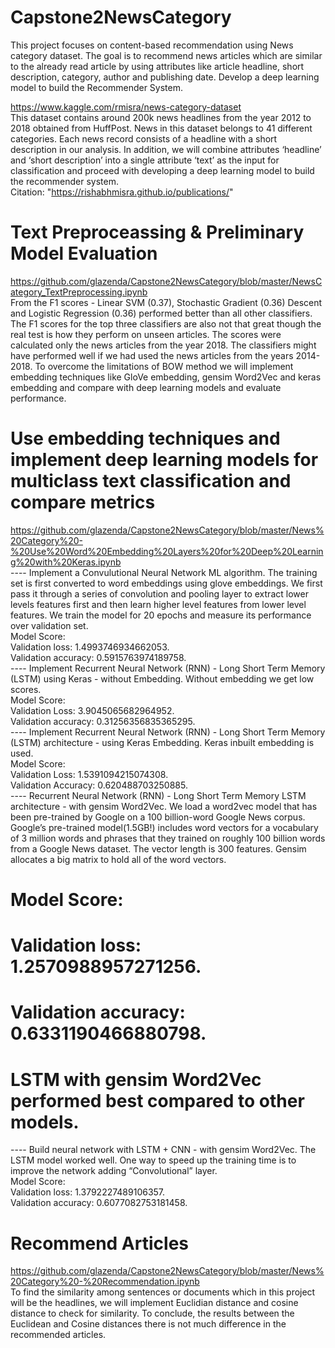# Capstone2NewsCategory      
This project focuses on content-based recommendation using News category dataset. 
The goal is to recommend news articles which are similar to the already read article by using attributes like article headline, short description, category, author and publishing date. 
Develop a deep learning model to build the Recommender System. 

https://www.kaggle.com/rmisra/news-category-dataset       
This dataset contains around 200k news headlines from the year 2012 to 2018 obtained from HuffPost. News in this dataset belongs to 41 different categories. Each news record consists of a headline with a short description in our analysis. In addition, we will combine attributes ‘headline’ and ‘short description’ into a single attribute ‘text’ as the input for classification and proceed with developing a deep learning model to build the recommender system.      
Citation: "https://rishabhmisra.github.io/publications/"      

# Text Preproceassing & Preliminary Model Evaluation     
https://github.com/glazenda/Capstone2NewsCategory/blob/master/NewsCategory_TextPreprocessing.ipynb      
From the F1 scores - Linear SVM (0.37), Stochastic Gradient (0.36) Descent and Logistic Regression (0.36) performed better than all other classifiers. The F1 scores for the top three classifiers are also not that great though the real test is how they perform on unseen articles. The scores were calculated only the news articles from the year 2018. The classifiers might have performed well if we had used the news articles from the years 2014-2018. To overcome the limitations of BOW method we will implement embedding techniques like GloVe embedding, gensim Word2Vec and keras embedding and compare with deep learning models and evaluate performance.       

# Use embedding techniques and implement deep learning models for multiclass text classification and compare metrics    
https://github.com/glazenda/Capstone2NewsCategory/blob/master/News%20Category%20-%20Use%20Word%20Embedding%20Layers%20for%20Deep%20Learning%20with%20Keras.ipynb      
---- Implement a Convulutional Neural Network ML algorithm. The training set is first converted to word embeddings using glove embeddings. We first pass it through a series of convolution and pooling layer to extract lower levels features first and then learn higher level features from lower level features. We train the model for 20 epochs and measure its performance over validation set.    
Model Score:    
Validation loss: 1.4993746934662053.    
Validation accuracy: 0.5915763974189758.          
---- Implement Recurrent Neural Network (RNN) - Long Short Term Memory (LSTM) using Keras - without Embedding. Without embedding we get low scores.   
Model Score:   
Validation Loss: 3.9045065682964952.    
Validation accuracy: 0.31256356835365295.                       
---- Implement Recurrent Neural Network (RNN) - Long Short Term Memory (LSTM) architecture - using Keras Embedding. Keras inbuilt embedding is used.    
Model Score:      
Validation Loss: 1.5391094215074308.        
Validation Accuracy: 0.620488703250885.     
---- Recurrent Neural Network (RNN) - Long Short Term Memory LSTM architecture - with gensim Word2Vec. We load a word2vec model that has been pre-trained by Google on a 100 billion-word Google News corpus. Google’s pre-trained model(1.5GB!) includes word vectors for a vocabulary of 3 million words and phrases that they trained on roughly 100 billion words from a Google News dataset. The vector length is 300 features. Gensim allocates a big matrix to hold all of the word vectors.
# Model Score:
# Validation loss: 1.2570988957271256.     
# Validation accuracy: 0.6331190466880798.     
# LSTM with gensim Word2Vec performed best compared to other models. 
---- Build neural network with LSTM + CNN - with gensim Word2Vec. The LSTM model worked well. One way to speed up the training time is to improve the network adding “Convolutional” layer.   
Model Score:   
Validation loss: 1.3792227489106357.  
Validation accuracy: 0.6077082753181458.  

# Recommend Articles 
https://github.com/glazenda/Capstone2NewsCategory/blob/master/News%20Category%20-%20Recommendation.ipynb   
To find the similarity among sentences or documents which in this project will be the headlines, we will implement Euclidian distance and cosine distance to check for similarity. To conclude, the results between the Euclidean and Cosine distances there is not much difference in the recommended articles.  








